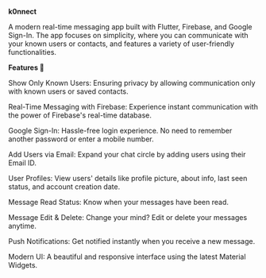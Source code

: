 **k0nnect**


A modern real-time messaging app built with Flutter, Firebase, and Google Sign-In. The app focuses on simplicity, where you can communicate with your known users or contacts, and features a variety of user-friendly functionalities.

**Features 🚀**


Show Only Known Users: Ensuring privacy by allowing communication only with known users or saved contacts.


Real-Time Messaging with Firebase: Experience instant communication with the power of Firebase's real-time database.


Google Sign-In: Hassle-free login experience. No need to remember another password or enter a mobile number.


Add Users via Email: Expand your chat circle by adding users using their Email ID.


User Profiles: View users' details like profile picture, about info, last seen status, and account creation date.


Message Read Status: Know when your messages have been read.


Message Edit & Delete: Change your mind? Edit or delete your messages anytime.


Push Notifications: Get notified instantly when you receive a new message.


Modern UI: A beautiful and responsive interface using the latest Material Widgets.

